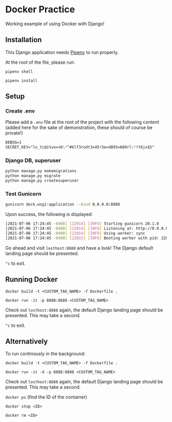 # Docker Practice

Working example of using Docker with Django!

## Installation

This Django application needs [Pipenv](https://pypi.org/project/pipenv/) to run properly.

At the root of the file, please run:

`pipenv shell`

`pipenv install`

## Setup

### Create .env

Please add a `.env` file at the root of the project with the following content (added here for the sake of demonstration, these should of course be private!)

```markdown
DEBUG=1
SECRET_KEY="lo_tc@i%vo=+6\*^#klf3rodt3x45!5e=d893=609rl\*!t6jx$5"
```

### Django DB, superuser

```python
python manage.py makemigrations
python manage.py migrate
python manage.py createsuperuser
```

### Test Gunicorn

```sh
gunicorn dock.wsgi:application --bind 0.0.0.0:8888
```

Upon success, the following is displayed:

```sh
[2021-07-06 17:24:45 -0400] [22014] [INFO] Starting gunicorn 20.1.0
[2021-07-06 17:24:45 -0400] [22014] [INFO] Listening at: http://0.0.0.0:8888 (22014)
[2021-07-06 17:24:45 -0400] [22014] [INFO] Using worker: sync
[2021-07-06 17:24:45 -0400] [22015] [INFO] Booting worker with pid: 22015
```

Go ahead and visit `losthost:8888` and have a look! The Django default landing page should be presented.

`^c` to exit.

## Running Docker

`docker build -t <CUSTOM_TAG_NAME> -f Dockerfile .`

`docker run -it -p 8888:8888 <CUSTOM_TAG_NAME>`

Check out `losthost:8888` again, the default Django landing page should be presented. This may take a second.

`^c` to exit.

## Alternatively

To run continously in the background:

`docker build -t <CUSTOM_TAG_NAME> -f Dockerfile .`

`docker run -it -d -p 8888:8888 <CUSTOM_TAG_NAME>`

Check out `losthost:8888` again, the default Django landing page should be presented. This may take a second.

`docker ps` (find the ID of the container)

`docker stop <ID>`

`docker rm <ID>`
